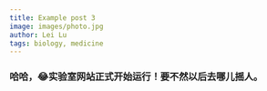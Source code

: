 ```yaml
---
title: Example post 3
image: images/photo.jpg
author: Lei Lu
tags: biology, medicine
---
```


### 哈哈，😂实验室网站正式开始运行！要不然以后去哪儿摇人。
